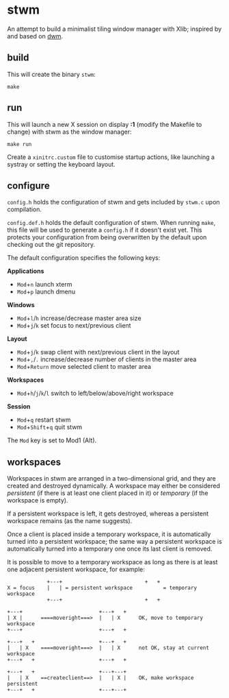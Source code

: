 stwm
====

An attempt to build a minimalist tiling window manager with Xlib; inspired by
and based on [dwm](http://dwm.suckless.org/).


build
-----

This will create the binary <code>stwm</code>:

	make


run
---

This will launch a new X session on display **:1** (modify the Makefile to
change) with stwm as the window manager:

	make run

Create a <code>xinitrc.custom</code> file to customise startup actions, like
launching a systray or setting the keyboard layout.


configure
---------

<code>config.h</code> holds the configuration of stwm and gets included by
<code>stwm.c</code> upon compilation.

<code>config.def.h</code> holds the default configuration of stwm. When running
<code>make</code>, this file will be used to generate a <code>config.h</code> if
it doesn't exist yet. This protects your configuration from being overwritten by
the default upon checking out the git repository.

The default configuration specifies the following keys:

**Applications**

* <code>Mod</code>+<code>n</code>
  launch xterm
* <code>Mod</code>+<code>p</code>
  launch dmenu

**Windows**

* <code>Mod</code>+<code>l</code>/<code>h</code>
  increase/decrease master area size
* <code>Mod</code>+<code>j</code>/<code>k</code>
  set focus to next/previous client

**Layout**

* <code>Mod</code>+<code>j</code>/<code>k</code>
  swap client with next/previous client in the layout
* <code>Mod</code>+<code>,</code>/<code>.</code>
  increase/decrease number of clients in the master area
* <code>Mod</code>+<code>Return</code>
  move selected client to master area

**Workspaces**

* <code>Mod</code>+<code>h</code>/<code>j</code>/<code>k</code>/<code>l</code>
  switch to left/below/above/right workspace

**Session**

* <code>Mod</code>+<code>q</code>
  restart stwm
* <code>Mod</code>+<code>Shift</code>+<code>q</code>
  quit stwm

The <code>Mod</code> key is set to Mod1 (Alt).


workspaces
----------

Workspaces in stwm are arranged in a two-dimensional grid, and they are created
and destroyed dynamically. A workspace may either be considered *persistent* (if
there is at least one client placed in it) or *temporary* (if the workspace is
empty).

If a persistent workspace is left, it gets destroyed, whereas a persistent
workspace remains (as the name suggests).

Once a client is placed inside a temporary workspace, it is automatically turned
into a persistent workspace; the same way a persistent workspace is
automatically turned into a temporary one once its last client is removed.

It is possible to move to a temporary workspace as long as there is at least one
adjacent persistent workspace, for example:

	             +---+                           +   +
	X = focus    |   | = persistent workspace          = temporary workspace
	             +---+                           +   +
	
	+---+                         +---+   +
	| X |      ====moveright===>  |   | X      OK, move to temporary workspace
	+---+                         +---+   +
	
	+---+   +                     +---+   +
	|   | X    ====moveright===>  |   | X      not OK, stay at current workspace
	+---+   +                     +---+   +
	
	+---+   +                     +---+---+
	|   | X    ==createclient==>  |   | X |    OK, make workspace persistent
	+---+   +                     +---+---+

